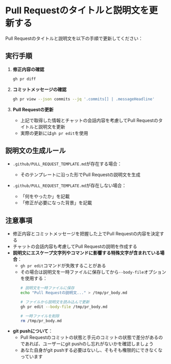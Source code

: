 # Pull Requestのタイトルと説明文を更新する

Pull Requestのタイトルと説明文を以下の手順で更新してください：

## 実行手順

1. **修正内容の確認**
   ```bash
   gh pr diff
   ```

2. **コミットメッセージの確認**
   ```bash
   gh pr view --json commits --jq '.commits[] | .messageHeadline'
   ```

3. **Pull Requestの更新**
   - 上記で取得した情報とチャットの会話内容を考慮してPull Requestのタイトルと説明文を更新
   - 実際の更新には`gh pr edit`を使用

## 説明文の生成ルール

- `.github/PULL_REQUEST_TEMPLATE.md`が存在する場合：
  - そのテンプレートに沿った形でPull Requestの説明文を生成
  
- `.github/PULL_REQUEST_TEMPLATE.md`が存在しない場合：
  - 「何をやったか」を記載
  - 「修正が必要になった背景」を記載

## 注意事項

- 修正内容とコミットメッセージを把握した上でPull Requestの内容を決定する
- チャットの会話内容も考慮してPull Requestの説明を作成する
- **説明文にエスケープ文字列やコマンドに影響する特殊文字が含まれている場合**：
  - `gh pr edit`コマンドが失敗することがある
  - その場合は説明文を一時ファイルに保存してから`--body-file`オプションを使用する：
    ```bash
    # 説明文を一時ファイルに保存
    echo "Pull Requestの説明文..." > /tmp/pr_body.md
    
    # ファイルから説明文を読み込んで更新
    gh pr edit --body-file /tmp/pr_body.md
    
    # 一時ファイルを削除
    rm /tmp/pr_body.md
    ```
- **git pushについて**：
  - Pull Requestのコミットの状態と手元のコミットの状態で差分があるのであれば、ユーザーにgit pushのし忘れがないかを確認しましょう
  - あなた自身がgit pushする必要はないし、そもそも権限的にできなくなっています